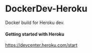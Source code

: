 # DockerDev-Heroku
Docker build for Heroku dev.

#### Getting started with Heroku

https://devcenter.heroku.com/start
